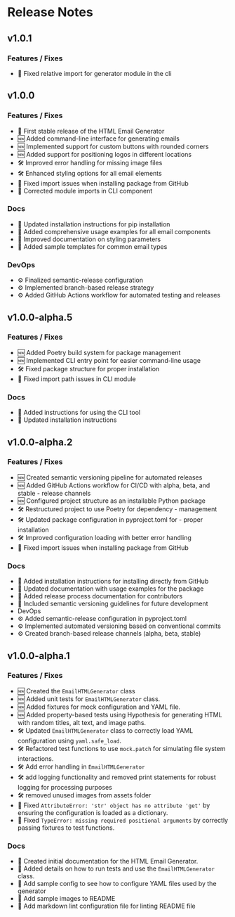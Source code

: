 # Release Notes

## v1.0.1

### Features / Fixes

- :bug: Fixed relative import for generator module in the cli

## v1.0.0

### Features / Fixes

- :rocket: First stable release of the HTML Email Generator
- :new: Added command-line interface for generating emails
- :new: Implemented support for custom buttons with rounded corners
- :new: Added support for positioning logos in different locations
- :hammer_and_wrench: Improved error handling for missing image files
- :hammer_and_wrench: Enhanced styling options for all email elements
- :bug: Fixed import issues when installing package from GitHub
- :bug: Corrected module imports in CLI component

### Docs

- :memo: Updated installation instructions for pip installation
- :memo: Added comprehensive usage examples for all email components
- :memo: Improved documentation on styling parameters
- :memo: Added sample templates for common email types

### DevOps

- :gear: Finalized semantic-release configuration
- :gear: Implemented branch-based release strategy
- :gear: Added GitHub Actions workflow for automated testing and releases

## v1.0.0-alpha.5

### Features / Fixes

- :new: Added Poetry build system for package management
- :new: Implemented CLI entry point for easier command-line usage
- :hammer_and_wrench: Fixed package structure for proper installation
- :bug: Fixed import path issues in CLI module

### Docs

- :memo: Added instructions for using the CLI tool
- :memo: Updated installation instructions

## v1.0.0-alpha.2

### Features / Fixes

- :new: Created semantic versioning pipeline for automated releases
- :new: Added GitHub Actions workflow for CI/CD with alpha, beta, and stable - release channels
- :new: Configured project structure as an installable Python package
- :hammer_and_wrench: Restructured project to use Poetry for dependency - management
- :hammer_and_wrench: Updated package configuration in pyproject.toml for - proper installation
- :hammer_and_wrench: Improved configuration loading with better error handling
- :bug: Fixed import issues when installing package from GitHub

### Docs

- :memo: Added installation instructions for installing directly from GitHub
- :memo: Updated documentation with usage examples for the package
- :memo: Added release process documentation for contributors
- :memo: Included semantic versioning guidelines for future development
- DevOps
- :gear: Added semantic-release configuration in pyproject.toml
- :gear: Implemented automated versioning based on conventional commits
- :gear: Created branch-based release channels (alpha, beta, stable)

## v1.0.0-alpha.1

### Features / Fixes

- :new: Created the `EmailHTMLGenerator` class
- :new: Added unit tests for `EmailHTMLGenerator` class.
- :new: Added fixtures for mock configuration and YAML file.
- :new: Added property-based tests using Hypothesis for generating HTML with random titles, alt text, and image paths.
- :hammer_and_wrench: Updated `EmailHTMLGenerator` class to correctly load YAML configuration using `yaml.safe_load`.
- :hammer_and_wrench: Refactored test functions to use `mock.patch` for simulating file system interactions.
- :hammer_and_wrench: Add error handling in `EmailHTMLGenerator`
- :hammer_and_wrench: add logging functionality and removed print statements for robust logging for processing purposes
- :hammer_and_wrench: removed unused images from assets folder
- :bug: Fixed `AttributeError: 'str' object has no attribute 'get'` by ensuring the configuration is loaded as a dictionary.
- :bug: Fixed `TypeError: missing required positional arguments` by correctly passing fixtures to test functions.

### Docs

- :memo: Created initial documentation for the HTML Email Generator.
- :memo: Added details on how to run tests and use the `EmailHTMLGenerator` class.
- :memo: Add sample config to see how to configure YAML files used by the generator
- :memo: Add sample images to README
- :memo: Add markdown lint configuration file for linting README file
